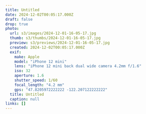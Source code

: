 ```yaml
---
title: Untitled
date: 2024-12-02T00:05:17.000Z
draft: false
drop: true
photo:
  url: s3/images/2024-12-01-16-05-17.jpg
  thumb: s3/thumbs/2024-12-01-16-05-17.jpg
  preview: s3/previews/2024-12-01-16-05-17.jpg
  created: 2024-12-02T00:05:17.000Z
  exif:
    make: Apple
    model: "iPhone 12 mini"
    lens: "iPhone 12 mini back dual wide camera 4.2mm f/1.6"
    iso: 32
    aperture: 1.6
    shutter_speed: 1/60
    focal_length: "4.2 mm"
    gps: "47.8205972222222 -122.207122222222"
  title: Untitled
  caption: null
links: []
---
```

